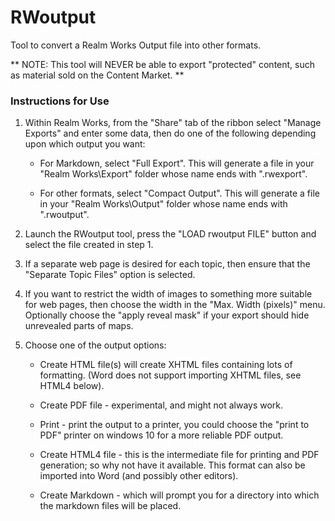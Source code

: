 # RWoutput
Tool to convert a Realm Works Output file into other formats.

** NOTE: This tool will NEVER be able to export "protected" content, such as material sold on the Content Market. **

### Instructions for Use

1. Within Realm Works, from the "Share" tab of the ribbon select "Manage Exports" and enter some data, then do one of the following depending upon which output you want:

    - For Markdown, select "Full Export". This will generate a file in your "Realm Works\Export" folder whose name ends with ".rwexport".

    - For other formats, select "Compact Output". This will generate a file in your "Realm Works\Output" folder whose name ends with ".rwoutput".

2. Launch the RWoutput tool, press the "LOAD rwoutput FILE" button and select the file created in step 1.

3. If a separate web page is desired for each topic, then ensure that the "Separate Topic Files" option is selected.

4. If you want to restrict the width of images to something more suitable for web pages, then choose the width in the "Max. Width (pixels)" menu. Optionally choose the "apply reveal mask" if your export should hide unrevealed parts of maps.

5. Choose one of the output options:

    - Create HTML file(s) will create XHTML files containing lots of formatting. (Word does not support importing XHTML files, see HTML4 below).

    - Create PDF file - experimental, and might not always work.

    - Print - print the output to a printer, you could choose the "print to PDF" printer on windows 10 for a more reliable PDF output.

    - Create HTML4 file - this is the intermediate file for printing and PDF generation; so why not have it available. This format can also be imported into Word (and possibly other editors).

    - Create Markdown - which will prompt you for a directory into which the markdown files will be placed.
